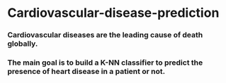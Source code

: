 # Cardiovascular-disease-prediction

### Cardiovascular diseases are the leading cause of death globally.

### The main goal is to build a K-NN classifier to predict the presence of heart disease in a patient or not.
